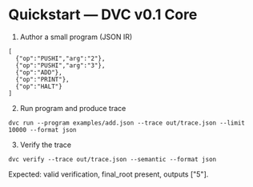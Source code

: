 # Quickstart — DVC v0.1 Core

1. Author a small program (JSON IR)
```
[
  {"op":"PUSHI","arg":"2"},
  {"op":"PUSHI","arg":"3"},
  {"op":"ADD"},
  {"op":"PRINT"},
  {"op":"HALT"}
]
```

2. Run program and produce trace
```
dvc run --program examples/add.json --trace out/trace.json --limit 10000 --format json
```

3. Verify the trace
```
dvc verify --trace out/trace.json --semantic --format json
```

Expected: valid verification, final_root present, outputs ["5"].

